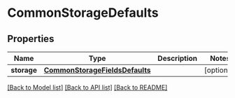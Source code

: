 # CommonStorageDefaults

## Properties
Name | Type | Description | Notes
------------ | ------------- | ------------- | -------------
**storage** | [**CommonStorageFieldsDefaults**](CommonStorageFieldsDefaults.md) |  | [optional] 

[[Back to Model list]](../README.md#documentation-for-models) [[Back to API list]](../README.md#documentation-for-api-endpoints) [[Back to README]](../README.md)

